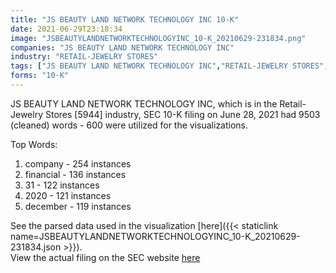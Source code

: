 ```yaml
---
title: "JS BEAUTY LAND NETWORK TECHNOLOGY INC 10-K"
date: 2021-06-29T23:18:34
image: "JSBEAUTYLANDNETWORKTECHNOLOGYINC_10-K_20210629-231834.png"
companies: "JS BEAUTY LAND NETWORK TECHNOLOGY INC"
industry: "RETAIL-JEWELRY STORES"
tags: ["JS BEAUTY LAND NETWORK TECHNOLOGY INC","RETAIL-JEWELRY STORES","06-28-2021","10-K"]
forms: "10-K"
---
```

JS BEAUTY LAND NETWORK TECHNOLOGY INC, which is in the Retail-Jewelry Stores [5944] industry, SEC 10-K filing on June 28, 2021 had 9503 (cleaned) words - 600 were utilized for the visualizations.

Top Words:
1. company - 254 instances
2. financial - 136 instances
3. 31 - 122 instances
4. 2020 - 121 instances
5. december - 119 instances


See the parsed data used in the visualization [here]({{< staticlink name=JSBEAUTYLANDNETWORKTECHNOLOGYINC_10-K_20210629-231834.json >}}).  
View the actual filing on the SEC website [here](https://www.sec.gov/Archives/edgar/data/1745931/0001493152-21-015416.txt)